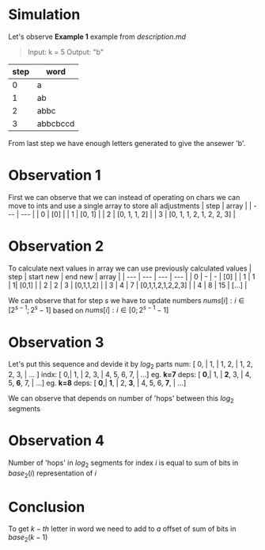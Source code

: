 # Simulation
Let's observe **Example 1** example from *description.md*
> Input: k = 5
> Output: "b"

| step | word |
| --- | --- |
| 0 | a |
| 1 | ab |
| 2 | abbc |
| 3 | abbcbccd |

From last step we have enough letters generated to give the ansewer 'b'.

# Observation 1
First we can observe that we can instead of operating on chars we can move to ints and use a single array to store all adjustments
| step | array |
| --- | --- |
| 0 | [0]   |
| 1 | [0, 1] |
| 2 | [0, 1, 1, 2] |
| 3 | [0, 1, 1, 2, 1, 2, 2, 3] |

# Observation 2
To calculate next values in array we can use previously calculated values
| step | start new | end new | array |
| --- | --- | --- | --- | 
| 0 | - | - | [0] |
| 1 | 1 | 1| [0,1] |
| 2 | 2 | 3 | [0,1,1,2] |
| 3 | 4 | 7 | [0,1,1,2,1,2,2,3] |
| 4 | 8 | 15 | [...] |

We can observe that for step $s$ we have to update numbers $nums[i]:i\in[2^{s-1}; 2^s-1]$ based on $nums[i]:i\in[0; 2^{s-1}-1]$

# Observation 3
Let's put this sequence and devide it by $log_2$ parts
num:  [ 0, | 1, | 1, 2, | 1, 2, 2, 3, | ... ]
indx: [ 0,|  1, | 2, 3, | 4, 5, 6, 7, | ...]
eg. **k=7**
deps: [ **0**,|  1, | **2**, 3, | 4, 5, **6**, 7, | ...]
eg. **k=8**
deps: [ **0**,|  **1**, | 2, **3**, | 4, 5, 6, **7**, | ...]

We can observe that depends on number of 'hops' between this $log_2$ segments

# Observation 4
Number of 'hops' in $log_2$ segments for index $i$ is equal to sum of bits in $base_2(i)%26$ representation of $i$

# Conclusion
To get $k-th$ letter in word we need to add to *a* offset of sum of bits in $base_2(k-1)$

